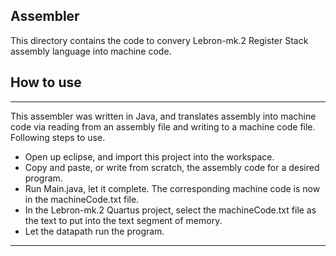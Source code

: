 Assembler
---------------------------------
This directory contains the code to convery Lebron-mk.2 Register Stack assembly language into machine code.

How to use
---

-----

This assembler was written in Java, and translates assembly into machine code via reading from an assembly file and writing to a machine code file.
Following steps to use.

  * Open up eclipse, and import this project into the workspace.
  * Copy and paste, or write from scratch, the assembly code for a desired program.
  * Run Main.java, let it complete. The corresponding machine code is now in the machineCode.txt file.
  * In the Lebron-mk.2 Quartus project, select the machineCode.txt file as the text to put into the text segment of memory.
  * Let the datapath run the program.

-----
